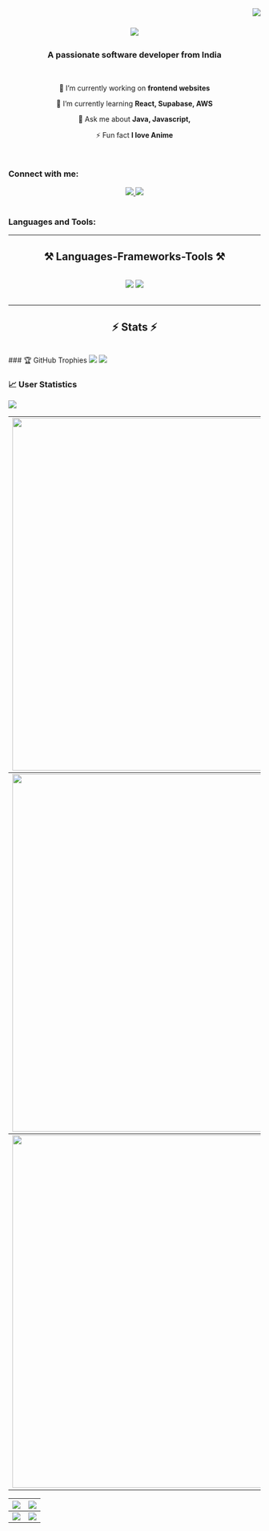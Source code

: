 <img align="right" src="https://visitor-badge.laobi.icu/badge?page_id=salesp07.salesp07" />

<h1 align="center">
    <p align="center" color="#36BCF7FF"><img src="https://readme-typing-svg.herokuapp.com/?lines=I%27m+a+Frontend+Developer;I%27m+an+Engineer;I%27m+an+anime%lover"></p>


</h1>

<h3 align="center">A passionate software developer from India</h3>

<br/>
<div align="center">
 
 🔭 I’m currently working on **frontend websites**
 
 🌱 I’m currently learning **React, Supabase, AWS**

💬 Ask me about **Java, Javascript,**

⚡ Fun fact **I love Anime**

 </div>

 <br>

<h3 align="left">Connect with me:</h3>
<p align="left">
    <div align="center"> 
  <a href="bajpaitusharrock99@gmail.com">
    <img src="https://img.shields.io/badge/Gmail-333333?style=for-the-badge&logo=gmail&logoColor=red" />
  </a>
  <a href="https://www.linkedin.com/in/tushar-bajpai-67b778337/" target="_blank">
    <img src="https://img.shields.io/badge/LinkedIn-0077B5?style=for-the-badge&logo=linkedin&logoColor=white" target="_blank" />
  </a>
  
</div>
<br>
 



<h3 align="left">Languages and Tools:</h3>
<hr/>
 
<h2 align="center">⚒️ Languages-Frameworks-Tools ⚒️</h2>
<br/>
<div align="center">
    <img src="https://skillicons.dev/icons?i=react,bootstrap,html,css,vscode,github,figma,tailwind,git" />
    <img src="https://skillicons.dev/icons?i=nodejs,python,javascript,typescript,express,firebase,c,java,mysql" /><br>
</div>

<br/>
<hr/>
<h2 align="center">⚡ Stats ⚡</h2>
<br>
### 🏆 GitHub Trophies
<img src="https://user-images.githubusercontent.com/73097560/115834477-dbab4500-a447-11eb-908a-139a6edaec5c.gif">

<a href="https://github-trophies.vercel.app/?username=tushar-bajpai" target="_blank">
  <img src="https://github-trophies.vercel.app/?username=tushar-bajpai&theme=radical&margin-w=4&margin-h=4">
</a>




### 📈 User Statistics
<img src="https://user-images.githubusercontent.com/73097560/115834477-dbab4500-a447-11eb-908a-139a6edaec5c.gif">

<table>
  <tbody>
    <tr>
      <td>
        <a href="https://github-readme-streak-stats.herokuapp.com/?user=tushar-bajpai">
          <img width="705" src="https://github-readme-streak-stats.herokuapp.com/?user=tushar-bajpai&bg_color=30,e96443,904e95&title_color=fff&text_color=fff&theme=radical&hide_border=true">
        </a>
      </td>
    </tr>
  </tbody>
  <tbody>
    <tr>
      <td>
        <a href="https://github-profile-summary-cards.vercel.app/api/cards/profile-details?username=tushar-bajpai">
          <img width="715" src="https://github-profile-summary-cards.vercel.app/api/cards/profile-details?username=tushar-bajpai&theme=dracula"/>
        </a>
      </td>
    </tr>
  </tbody>
  <tbody>
    <tr>
      <td>
        <a href="https://github-readme-activity-graph.vercel.app/graph?username=tushar-bajpai">
          <img width="705" src="https://github-readme-activity-graph.vercel.app/graph?username=tushar-bajpai&theme=dracula">
        </a>
      </td>
    </tr>
  </tbody>
</table>

<table>
  <tbody>
    <tr>
      <th>
        <a href="https://github-profile-summary-cards.vercel.app/api/cards/repos-per-language?username=tushar-bajpai">
          <img src="https://github-profile-summary-cards.vercel.app/api/cards/repos-per-language?username=tushar-bajpai&theme=dracula"/>
        </a>
      </th>
      <th>
        <a href="https://github-profile-summary-cards.vercel.app/api/cards/most-commit-language?username=tushar-bajpai&">
          <img src="https://github-profile-summary-cards.vercel.app/api/cards/most-commit-language?username=tushar-bajpai&theme=dracula"/>
        </a>
      </th>
    </tr>
  </tbody>
  <tbody>
    <tr>
      <td>
        <a href="https://github-profile-summary-cards.vercel.app/api/cards/stats?username=tushar-bajpai">
          <img src="https://github-profile-summary-cards.vercel.app/api/cards/stats?username=tushar-bajpai&theme=dracula"/>
        </a>
      </td>
      <td>
        <a href="https://github-profile-summary-cards.vercel.app/api/cards/productive-time?username=tushar-bajpai">
          <img src="https://github-profile-summary-cards.vercel.app/api/cards/productive-time?username=tushar-bajpai&theme=dracula"/>
        </a>
      </td>
    </tr>
  </tbody>
</table>
